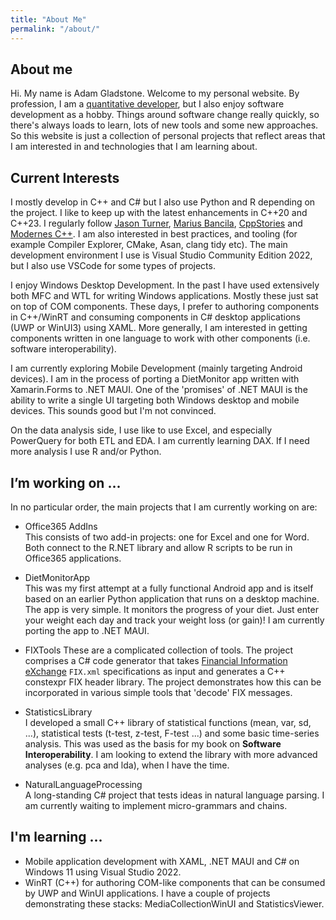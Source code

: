 ```yaml
---
title: "About Me"
permalink: "/about/"
---
```


## About me
Hi. My name is Adam Gladstone. Welcome to my personal website. By profession, I am a [quantitative developer](https://www.linkedin.com/in/adam-gladstone-b6458b156/), but I also enjoy software development as a hobby. Things around software change really quickly, so there's always loads to learn, lots of new tools and some new approaches. So this website is just a collection of personal projects that reflect areas that I am interested in and technologies that I am learning about. 

## Current Interests
I mostly develop in C++ and C# but I also use Python and R depending on the project. I like to keep up with the latest enhancements in C++20 and C++23. I regularly follow [Jason Turner](https://github.com/lefticus), [Marius Bancila](https://mariusbancila.ro/blog/), [CppStories](https://www.cppstories.com/) and [Modernes C++](https://www.modernescpp.com/index.php/blog/). I am also interested in best practices, and tooling (for example Compiler Explorer, CMake, Asan, clang tidy etc). The main development environment I use is Visual Studio Community Edition 2022, but I also use VSCode for some types of projects.

I enjoy Windows Desktop Development. In the past I have used extensively both MFC and WTL for writing Windows applications. Mostly these just sat on top of COM components. These days, I prefer to authoring components in C++/WinRT and consuming components in C# desktop applications (UWP or WinUI3) using XAML. More generally, I am interested in getting components written in one language to work with other components (i.e. software interoperability).

I am currently exploring Mobile Development (mainly targeting Android devices). I am in the process of porting a DietMonitor app written with Xamarin.Forms to .NET MAUI. One of the 'promises' of .NET MAUI is the ability to write a single UI targeting both Windows desktop and mobile devices. This sounds good but I'm not convinced.

On the data analysis side, I use like to use Excel, and especially PowerQuery for both ETL and EDA. I am currently learning DAX. If I need more analysis I use R and/or Python.

## I’m working on ...
In no particular order, the main projects that I am currently working on are:

- Office365 AddIns  
This consists of two add-in projects: one for Excel and one for Word. Both connect to the R.NET library and allow R scripts to be run in Office365 applications.

- DietMonitorApp  
This was my first attempt at a fully functional Android app and is itself based on an earlier Python application that runs on a desktop machine. The app is very simple. It monitors the progress of your diet. Just enter your weight each day and track your weight loss (or gain)! I am currently porting the app to .NET MAUI.

- FIXTools
These are a complicated collection of tools. The project comprises a C# code generator that takes [Financial Information eXchange](https://en.wikipedia.org/wiki/Financial_Information_eXchange) `FIX.xml` specifications as input and generates a C++ constexpr FIX header library. The project demonstrates how this can be incorporated in various simple tools that 'decode' FIX messages.

- StatisticsLibrary  
I developed a small C++ library of statistical functions (mean, var, sd, ...), statistical tests (t-test, z-test, F-test ...) and some basic time-series analysis. This was used as the basis for my book on __Software Interoperability__. I am looking to extend the library with more advanced analyses (e.g. pca and lda), when I have the time.

- NaturalLanguageProcessing  
A long-standing C# project that tests ideas in natural language parsing. I am currently waiting to implement micro-grammars and chains.

## I'm learning ...
- Mobile application development with XAML, .NET MAUI and C# on Windows 11 using Visual Studio 2022.
- WinRT (C++) for authoring COM-like components that can be consumed by UWP and WinUI applications. I have a couple of projects demonstrating these stacks: MediaCollectionWinUI and StatisticsViewer.



